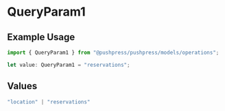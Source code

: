 # QueryParam1

## Example Usage

```typescript
import { QueryParam1 } from "@pushpress/pushpress/models/operations";

let value: QueryParam1 = "reservations";
```

## Values

```typescript
"location" | "reservations"
```